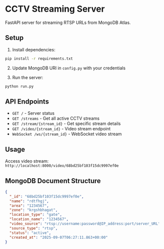 # CCTV Streaming Server

FastAPI server for streaming RTSP URLs from MongoDB Atlas.

## Setup

1. Install dependencies:
```bash
pip install -r requirements.txt
```

2. Update MongoDB URI in `config.py` with your credentials

3. Run the server:
```bash
python run.py
```

## API Endpoints

- `GET /` - Server status
- `GET /streams` - Get all active CCTV streams
- `GET /stream/{stream_id}` - Get specific stream details
- `GET /video/{stream_id}` - Video stream endpoint
- `WebSocket /ws/{stream_id}` - WebSocket video stream

## Usage

Access video stream: `http://localhost:8000/video/68bd25bf103f15dc9997ef0e`

## MongoDB Document Structure

```json
{
  "_id": "68bd25bf103f15dc9997ef0e",
  "name": "rdtfhgj",
  "area": "1234567",
  "zone": "krgshbhagat",
  "location_type": "gate",
  "location_name": "1234567",
  "video_source": "rtsp://username:password@IP_address:port/server_URL",
  "source_type": "rtsp",
  "status": "active",
  "created_at": "2025-09-07T06:27:11.863+00:00"
}
```